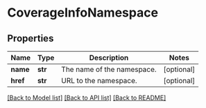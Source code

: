 # CoverageInfoNamespace

## Properties
Name | Type | Description | Notes
------------ | ------------- | ------------- | -------------
**name** | **str** | The name of the namespace. | [optional] 
**href** | **str** | URL to the namespace. | [optional] 

[[Back to Model list]](../README.md#documentation-for-models) [[Back to API list]](../README.md#documentation-for-api-endpoints) [[Back to README]](../README.md)


